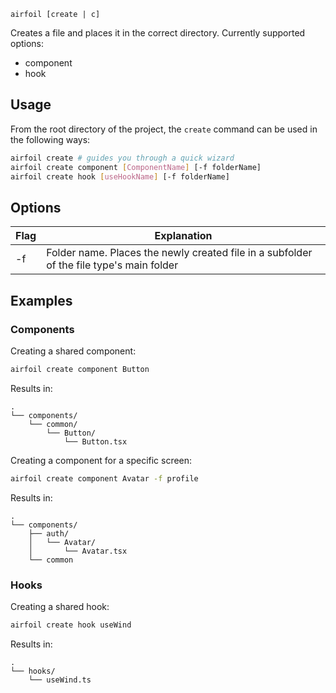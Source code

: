 `airfoil [create | c]`

Creates a file and places it in the correct directory. Currently supported options:

- component
- hook

## Usage

From the root directory of the project, the `create` command can be used in the following ways:

```bash
airfoil create # guides you through a quick wizard
airfoil create component [ComponentName] [-f folderName]
airfoil create hook [useHookName] [-f folderName]
```

## Options

| Flag | Explanation                                                                              |
| ---- | ---------------------------------------------------------------------------------------- |
| -f   | Folder name. Places the newly created file in a subfolder of the file type's main folder |

## Examples

### Components

Creating a shared component:

```bash
airfoil create component Button
```

Results in:

```
.
└── components/
    └── common/
        └── Button/
            └── Button.tsx
```

Creating a component for a specific screen:

```bash
airfoil create component Avatar -f profile
```

Results in:

```
.
└── components/
    ├── auth/
    │   └── Avatar/
    │       └── Avatar.tsx
    └── common
```

### Hooks

Creating a shared hook:

```bash
airfoil create hook useWind
```

Results in:

```
.
└── hooks/
    └── useWind.ts
```

